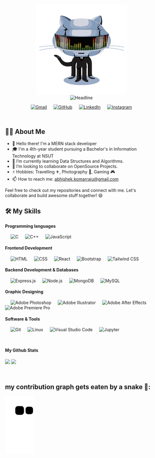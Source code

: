 <!--
**abhishekkrao/abhishekkrao** is a ✨ _special_ ✨ repository because its `README.md` (this file) appears on your GitHub profile.
Here are some ideas to get you started:
-->

<div align=center>
<img align='center' src='https://github.com/abhishekkrao/abhishekkrao/blob/main/assets/daftpunktocat-thomas.gif' width='300'>
</div>

<div align=center>
  <img src="https://readme-typing-svg.herokuapp.com?color=%236FDA44&size=32&center=true&vCenter=true&width=600&height=50&lines=Hi+there,+I'm+Abhishek+%F0%9F%91%8B;" alt="Headline" />
</div>


<p align="center">
	<a href="mailto:abhishek.komarraju@gmail.com"><img src="https://img.shields.io/badge/Gmail-D14836?style=for-the-badge&logo=gmail&logoColor=white&color=071A2C" alt="Gmail"/></a>
	&emsp;
	<a href="https://github.com/AbhishekkRao"><img src="https://img.shields.io/badge/GitHub-100000?style=for-the-badge&logo=github&logoColor=white&color=071A2C" alt="GitHub"/></a>
	&emsp;
	<a href="https://linkedin.com/in/AbhishekkRao"><img src="https://img.shields.io/badge/Linkedin-0077b5?style=for-the-badge&logo=linkedin&color=071A2C" alt="LinkedIn"/></a>
	&emsp;
  <a href="https://instagram.com/abhi.x._" target="_blank">
    <img src="https://img.shields.io/badge/instagram-%23E4405F.svg?&style=for-the-badge&logo=instagram&logoColor=white&color=071A2C" alt="Instagram"/>
  </a>
	
</p>

<br>

## 🙋‍♀️ About Me
<!--- 🔭 I’m currently working on -->
- 👋 Hello there! I'm a MERN stack developer 
- 🎓 I'm a 4th-year student pursuing a Bachelor's in Information Technology at NSUT
- 🌱 I’m currently learning Data Structures and Algorithms.
- 👯 I’m looking to collaborate on OpenSource Projects.
- ⚡ Hobbies: Travelling ✈, Photography 📸, Gaming 🎮
- 📫 How to reach me: abhishek.komarraju@gmail.com

Feel free to check out my repositories and connect with me. Let's collaborate and build awesome stuff together! 😄

## 🛠️ My Skills

#### Programming languages

<p align="left"> 
  &emsp; 
  <img alt="C" src="https://img.shields.io/badge/C%20-%23007ACC.svg?logo=c&logoColor=white">
  &emsp;
  <img alt="C++" src="https://img.shields.io/badge/C++%20-%236D9EEB.svg?logo=c%2B%2B&logoColor=white">
  &emsp;
  <img alt="JavaScript" src="https://img.shields.io/badge/JavaScript%20-%23F7DF1E.svg?logo=javascript&logoColor=black">
</p>

#### Frontend Development
<p align="left"> 
  &emsp; 
  <img alt="HTML" src="https://img.shields.io/badge/HTML5%20-%23E34F26.svg?logo=html5&logoColor=white">
  &emsp;
  <img alt="CSS" src="https://img.shields.io/badge/CSS%20-%230066B8.svg?logo=css3&logoColor=white">
  &emsp;
  <img alt="React" src="https://img.shields.io/badge/React-61DAFB.svg?logo=react&logoColor=black">
  &emsp;
  <img alt="Bootstrap" src="https://img.shields.io/badge/Bootstrap-7952B3.svg?logo=bootstrap&logoColor=white">
  &emsp;
  <img alt="Tailwind CSS" src="https://img.shields.io/badge/Tailwind%20CSS-38B2AC.svg?logo=tailwind-css&logoColor=white">
</p>

#### Backend Development & Databases
<p align="left">
  &emsp;
  <img alt="Express.js" src="https://img.shields.io/badge/Express.js-404D59.svg?logo=express&logoColor=white">
  &emsp;
  <img alt="Node.js" src="https://img.shields.io/badge/Node.js-339933.svg?logo=node.js&logoColor=white">
  &emsp;
  <img alt="MongoDB" src="https://img.shields.io/badge/MongoDB-47A248.svg?logo=mongodb&logoColor=white">
  &emsp;
  <img alt="MySQL" src="https://img.shields.io/badge/MySQL-%2300f.svg?logo=mysql&logoColor=white">
</p>
  
#### Graphic Designing
<p align="left">
  &emsp;
  <img alt="Adobe Photoshop" src="https://img.shields.io/badge/Adobe%20Photoshop-%2331A8FF.svg?logo=adobe%20photoshop&logoColor=white">
  &emsp;
  <img alt="Adobe Illustrator" src="https://img.shields.io/badge/Adobe%20Illustrator-%23FF9A00.svg?logo=adobe%20illustrator&logoColor=white">
  &emsp;
  <img alt="Adobe After Effects" src="https://img.shields.io/badge/Adobe%20After%20Effects-%23FF0000.svg?logo=adobe%20after%20effects&logoColor=white">
  &emsp;
  <img alt="Adobe Premiere Pro" src="https://img.shields.io/badge/Adobe%20Premiere%20Pro-%23EA77FF.svg?logo=adobe%20premiere%20pro&logoColor=white">
</p>

#### Software & Tools
 
<p align="left">
  &emsp;
  <img alt="Git" src="https://img.shields.io/badge/Git%20-%23F05032.svg?logo=git&logoColor=white">
  &emsp;
  <img alt="Linux" src="https://img.shields.io/badge/Linux-FCC624.svg?logo=linux&logoColor=black">
  &emsp;
  <img alt="Visual Studio Code" src="https://img.shields.io/badge/Visual%20Studio%20Code-007ACC.svg?logo=visual-studio-code&logoColor=white">
  &emsp;
  <img alt="Jupyter" src="https://img.shields.io/badge/Jupyter%20-%23F37626.svg?logo=Jupyter&logoColor=white">
</p>


<br>
<be>

####  My Github Stats
 <div>
   <img align="center" height="170" src="https://github-readme-stats.vercel.app/api/top-langs/?username=abhishekkrao&layout=compact&langs_count=16&theme=github_dark"/>
  <img align="center" src="https://github-readme-stats.vercel.app/api?username=abhishekkrao&show_icons=true&theme=github_dark&include_all_commits=true&count_private=true&hide=issues"/>
</div>
<br>
<br>

## my contribution graph gets eaten by a snake 🐍:
![Snake animation](https://github.com/AbhishekkRao/AbhishekkRao/blob/output/github-contribution-grid-snake.svg)

<!--
**AbhishekkRao/AbhishekkRao** is a ✨ _special_ ✨ repository because its `README.md` (this file) appears on your GitHub profile.
Here are some ideas to get you started:
- 🔭 I’m currently working on ...
- 🌱 I’m currently learning ...
- 👯 I’m looking to collaborate on ...
- 🤔 I’m looking for help with ...
- 💬 Ask me about ...
- 📫 How to reach me: ...
- 😄 Pronouns: ...
- ⚡ Fun fact: ...
-->

